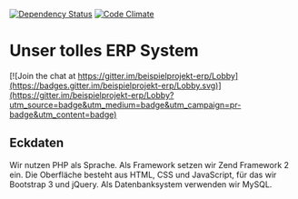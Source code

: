 [![Dependency Status](https://gemnasium.com/badges/github.com/akramer-dozent/beispielprojekt-erp.svg)](https://gemnasium.com/github.com/akramer-dozent/beispielprojekt-erp)
[![Code Climate](https://codeclimate.com/github/akramer-dozent/beispielprojekt-erp/badges/gpa.svg)](https://codeclimate.com/github/akramer-dozent/beispielprojekt-erp)

# Unser tolles ERP System

[![Join the chat at https://gitter.im/beispielprojekt-erp/Lobby](https://badges.gitter.im/beispielprojekt-erp/Lobby.svg)](https://gitter.im/beispielprojekt-erp/Lobby?utm_source=badge&utm_medium=badge&utm_campaign=pr-badge&utm_content=badge)

## Eckdaten

Wir nutzen PHP als Sprache. Als Framework setzen wir Zend Framework 2 ein.
Die Oberfläche besteht aus HTML, CSS und JavaScript, für das wir Bootstrap 3
und jQuery. Als Datenbanksystem verwenden wir MySQL.